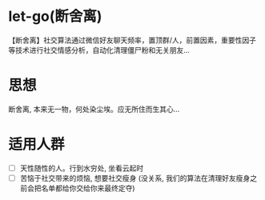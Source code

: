 # let-go(断舍离)
【断舍离】社交算法通过微信好友聊天频率，置顶群/人，前置因素，重要性因子等技术进行社交情感分析，自动化清理僵尸粉和无关朋友...
# 思想
断舍离, 本来无一物，何处染尘埃。应无所住而生其心... 
# 适用人群
- [ ] 天性随性的人。行到水穷处, 坐看云起时
- [ ] 苦恼于社交带来的烦恼, 想要社交瘦身 (没关系, 我们的算法在清理好友瘦身之前会把名单都给你交给你来最终定夺)
